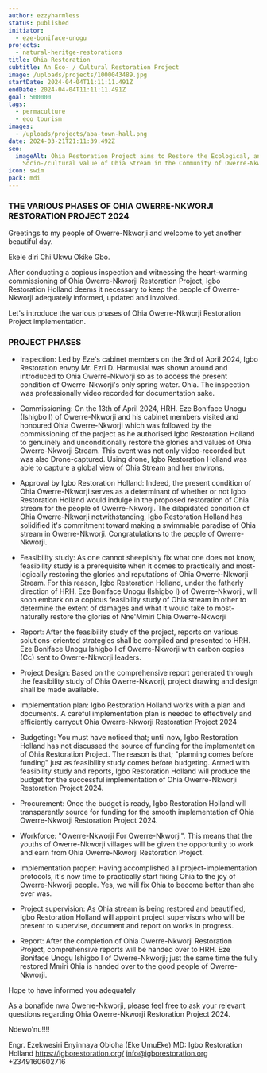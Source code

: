 ```yaml
---
author: ezzyharmless
status: published
initiator:
  - eze-boniface-unogu
projects:
  - natural-heritge-restorations
title: Ohia Restoration
subtitle: An Eco- / Cultural Restoration Project
image: /uploads/projects/1000043489.jpg
startDate: 2024-04-04T11:11:11.491Z
endDate: 2024-04-04T11:11:11.491Z
goal: 500000
tags:
  - permaculture
  - eco tourism
images:
  - /uploads/projects/aba-town-hall.png
date: 2024-03-21T21:11:39.492Z
seo:
  imageAlt: Ohia Restoration Project aims to Restore the Ecological, and
    Socio-/cultural value of Ohia Stream in the Community of Owerre-Nkworji.
icon: swim
pack: mdi
---
```

### THE VARIOUS PHASES OF OHIA OWERRE-NKWORJI RESTORATION PROJECT 2024

Greetings to my people of Owerre-Nkworji and  welcome to yet another beautiful day.

Ekele diri Chi'Ukwu Okike Gbo.

After conducting a copious inspection and witnessing the heart-warming commissioning of Ohia Owerre-Nkworji Restoration Project, Igbo Restoration Holland deems it necessary to keep the people of Owerre-Nkworji adequately informed, updated and involved.

Let's introduce the various phases of Ohia Owerre-Nkworji Restoration Project implementation.

### PROJECT PHASES
* Inspection: Led by Eze's cabinet members on the 3rd of April 2024, Igbo Restoration envoy Mr. Ezri D. Harmusial was shown around and introduced to Ohia Owerre-Nkworji so as to access the present condition of Owerre-Nkworji's only spring water. Ohia. The inspection was professionally video recorded for documentation sake.

* Commissioning: On the 13th of April 2024, HRH. Eze Boniface Unogu (Ishigbo I) of Owerre-Nkworji and his cabinet members visited and honoured Ohia Owerre-Nkworji which was followed by the commissioning of the project as he authorised Igbo Restoration Holland to genuinely and unconditionally restore the glories and values of Ohia Owerre-Nkworji Stream. This event was not only video-recorded but was also Drone-captured. Using drone, Igbo Restoration Holland was able to capture a global view of Ohia Stream and her environs.

* Approval by Igbo Restoration Holland: Indeed, the present condition of Ohia Owerre-Nkworji serves as a determinant of whether or not Igbo Restoration Holland would indulge in the proposed restoration of Ohia stream for the people of Owerre-Nkworji. The dilapidated condition of Ohia Owerre-Nkworji notwithstanding, Igbo Restoration Holland has solidified it's commitment toward making a swimmable paradise of Ohia stream in Owerre-Nkworji. Congratulations to the people of Owerre-Nkworji.

* Feasibility study: As one cannot sheepishly fix what one does not know, feasibility study is a prerequisite when it comes to practically and most-logically restoring the glories and reputations of Ohia Owerre-Nkworji Stream. For this reason, Igbo Restoration Holland, under the fatherly direction of HRH. Eze Boniface Unogu (Ishigbo I) of Owerre-Nkworji, will soon embark on a copious feasibility study of Ohia stream in other to determine the extent of damages and what it would take to most-naturally restore the glories of Nne'Mmiri Ohia Owerre-Nkworji

* Report: After the feasibility study of the project, reports on various solutions-oriented strategies shall be compiled and presented to HRH. Eze Boniface Unogu Ishigbo I of Owerre-Nkworji with carbon copies (Cc) sent to Owerre-Nkworji leaders.

* Project Design: Based on the comprehensive report generated through the feasibility study of Ohia Owerre-Nkworji, project drawing and design shall be made available.

* Implementation plan: Igbo Restoration Holland works with a plan and documents. A careful implementation plan is needed to effectively and efficiently carryout Ohia Owerre-Nkworji Restoration Project 2024

* Budgeting: You must have noticed that; until now, Igbo Restoration Holland has not discussed the source of funding for the implementation of Ohia Restoration Project. The reason is that; "planning comes before funding" just as feasibility study comes before budgeting. Armed with feasibility study and reports, Igbo Restoration Holland will produce the budget for the successful implementation of Ohia Owerre-Nkworji Restoration Project 2024.

* Procurement: Once the budget is ready, Igbo Restoration Holland will transparently source for funding for the smooth implementation of Ohia Owerre-Nkworji Restoration Project 2024.

* Workforce: "Owerre-Nkworji For Owerre-Nkworji". This means that the youths of Owerre-Nkworji villages will be given the opportunity to work and earn from Ohia Owerre-Nkworji Restoration Project.

* Implementation proper: Having accomplished all project-implementation protocols, it's now time to practically start fixing Ohia to the joy of Owerre-Nkworji people. Yes, we will fix Ohia to become better than she ever was.

* Project supervision: As Ohia stream is being restored and beautified, Igbo Restoration Holland will appoint project supervisors who will be present to supervise, document and report on works in progress.

* Report: After the completion of Ohia Owerre-Nkworji Restoration Project, comprehensive reports will be handed over to HRH. Eze Boniface Unogu Ishigbo I of Owerre-Nkworji; just the same time the fully restored Mmiri Ohia is handed over to the good people of Owerre-Nkworji.

Hope to have informed you adequately

As a bonafide nwa Owerre-Nkworji, please feel free to ask your relevant questions regarding Ohia Owerre-Nkworji Restoration Project 2024.

Ndewo'nu!!!!

Engr. Ezekwesiri Enyinnaya Obioha (Eke UmuEke)
MD: Igbo Restoration Holland
https://igborestoration.org/
info@igborestoration.org
+2349160602716